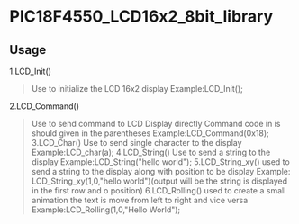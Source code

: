 # PIC18F4550_LCD16x2_8bit_library
## Usage
1.LCD_Init() 
> Use to initialize the LCD 16x2 display
> Example:LCD_Init();




2.LCD_Command()
> Use to send command to LCD Display directly
> Command code in is should given in the parentheses
> Example:LCD_Command(0x18);
3.LCD_Char()
> Use to send single character to the display 
> Example:LCD_char(a);
4.LCD_String()
> Use to send a string to the display
> Example:LCD_String("hello world");
5.LCD_String_xy()
> used to send a string to the display along with position to be display 
> Example: LCD_String_xy(1,0,"hello world")(output will be the string is displayed in the first row and o position)
6.LCD_Rolling()
> used to create a small animation the text is move from left to right and vice versa 
>Example:LCD_Rolling(1,0,"Hello World");
